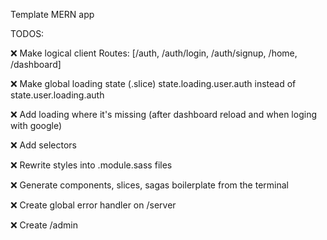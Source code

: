 Template MERN app

TODOS:

❌ Make logical client Routes: [/auth, /auth/login, /auth/signup, /home, /dashboard]

❌ Make global loading state (.slice) state.loading.user.auth instead of state.user.loading.auth

❌ Add loading where it's missing (after dashboard reload and when loging with google)

❌ Add selectors



❌ Rewrite styles into .module.sass files


❌ Generate components, slices, sagas boilerplate from the terminal


❌ Create global error handler on /server


❌ Create /admin


